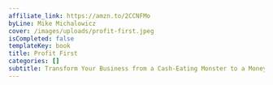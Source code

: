```yaml
---
affiliate_link: https://amzn.to/2CCNFMo
byLine: Mike Michalowicz
cover: /images/uploads/profit-first.jpeg
isCompleted: false
templateKey: book
title: Profit First
categories: []
subtitle: Transform Your Business from a Cash-Eating Monster to a Money-Making Machine
---
```

